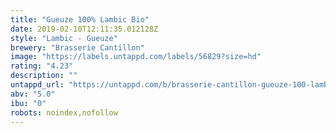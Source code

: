 ```yaml
---
title: "Gueuze 100% Lambic Bio"
date: 2019-02-10T12:11:35.012128Z
style: "Lambic - Gueuze"
brewery: "Brasserie Cantillon"
image: "https://labels.untappd.com/labels/56829?size=hd"
rating: "4.23"
description: ""
untappd_url: "https://untappd.com/b/brasserie-cantillon-gueuze-100-lambic-bio/56829"
abv: "5.0"
ibu: "0"
robots: noindex,nofollow
---
```

